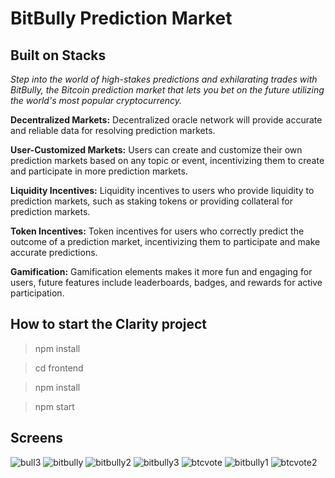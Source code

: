 # BitBully Prediction Market
## Built on Stacks

*Step into the world of high-stakes predictions and exhilarating trades with BitBully, the Bitcoin prediction market that lets you bet on the future utilizing the world's most popular cryptocurrency.*


**Decentralized Markets:**
Decentralized oracle network will provide accurate and reliable data for resolving prediction markets.

**User-Customized Markets:**
Users can create and customize their own prediction markets based on any topic or event, incentivizing them to create and participate in more prediction markets.

**Liquidity Incentives:**
Liquidity incentives to users who provide liquidity to prediction markets, such as staking tokens or providing collateral for prediction markets.

**Token Incentives:**
Token incentives for users who correctly predict the outcome of a prediction market, incentivizing them to participate and make accurate predictions.

**Gamification:**
Gamification elements makes it more fun and engaging for users, future features include leaderboards, badges, and rewards for active participation.


## How to start the Clarity project

> npm install

> cd frontend

> npm install

> npm start

## Screens

![bull3](./bull3.png)
![bitbully](./public/bitbully_btc.jpg)
![bitbully2](./public/bitbully_btc2.jpg)
![bitbully3](./public/bitbully_btc3.jpg)
![btcvote](./public/btc-vote.jpg)
![bitbully1](./public/btcbully1.jpg)
![btcvote2](./public/btc-vote2.jpg)